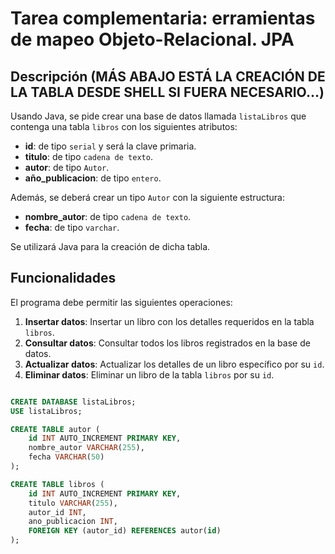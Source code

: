 # Tarea complementaria: erramientas de mapeo Objeto-Relacional. JPA

## Descripción (MÁS ABAJO ESTÁ LA CREACIÓN DE LA TABLA DESDE SHELL SI FUERA NECESARIO...)

Usando Java, se pide crear una base de datos llamada `listaLibros` que contenga una tabla `libros` con los siguientes atributos:

- **id**: de tipo `serial` y será la clave primaria.
- **titulo**: de tipo `cadena de texto`.
- **autor**: de tipo `Autor`.
- **año_publicacion**: de tipo `entero`.

Además, se deberá crear un tipo `Autor` con la siguiente estructura:

- **nombre_autor**: de tipo `cadena de texto`.
- **fecha**: de tipo `varchar`.

Se utilizará Java para la creación de dicha tabla.

## Funcionalidades

El programa debe permitir las siguientes operaciones:

1. **Insertar datos**: Insertar un libro con los detalles requeridos en la tabla `libros`.
2. **Consultar datos**: Consultar todos los libros registrados en la base de datos.
3. **Actualizar datos**: Actualizar los detalles de un libro específico por su `id`.
4. **Eliminar datos**: Eliminar un libro de la tabla `libros` por su `id`.


```sql

CREATE DATABASE listaLibros;
USE listaLibros;

CREATE TABLE autor (
    id INT AUTO_INCREMENT PRIMARY KEY,
    nombre_autor VARCHAR(255),
    fecha VARCHAR(50)
);

CREATE TABLE libros (
    id INT AUTO_INCREMENT PRIMARY KEY,
    titulo VARCHAR(255),
    autor_id INT,
    ano_publicacion INT,
    FOREIGN KEY (autor_id) REFERENCES autor(id)
);
```


